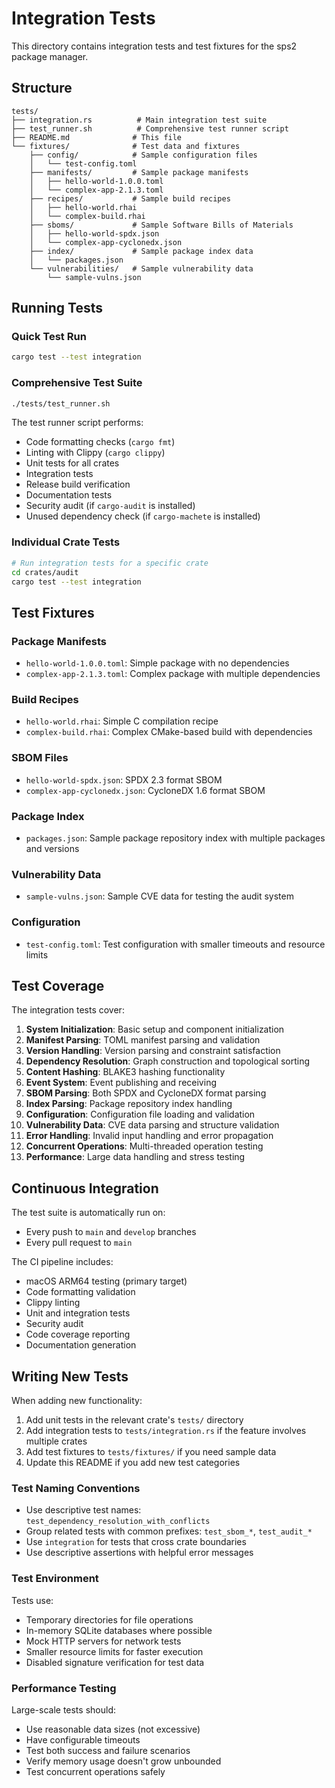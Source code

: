 # Integration Tests

This directory contains integration tests and test fixtures for the sps2 package manager.

## Structure

```
tests/
├── integration.rs          # Main integration test suite
├── test_runner.sh          # Comprehensive test runner script
├── README.md              # This file
└── fixtures/              # Test data and fixtures
    ├── config/            # Sample configuration files
    │   └── test-config.toml
    ├── manifests/         # Sample package manifests
    │   ├── hello-world-1.0.0.toml
    │   └── complex-app-2.1.3.toml
    ├── recipes/           # Sample build recipes
    │   ├── hello-world.rhai
    │   └── complex-build.rhai
    ├── sboms/             # Sample Software Bills of Materials
    │   ├── hello-world-spdx.json
    │   └── complex-app-cyclonedx.json
    ├── index/             # Sample package index data
    │   └── packages.json
    └── vulnerabilities/   # Sample vulnerability data
        └── sample-vulns.json
```

## Running Tests

### Quick Test Run
```bash
cargo test --test integration
```

### Comprehensive Test Suite
```bash
./tests/test_runner.sh
```

The test runner script performs:
- Code formatting checks (`cargo fmt`)
- Linting with Clippy (`cargo clippy`)
- Unit tests for all crates
- Integration tests
- Release build verification
- Documentation tests
- Security audit (if `cargo-audit` is installed)
- Unused dependency check (if `cargo-machete` is installed)

### Individual Crate Tests
```bash
# Run integration tests for a specific crate
cd crates/audit
cargo test --test integration
```

## Test Fixtures

### Package Manifests
- `hello-world-1.0.0.toml`: Simple package with no dependencies
- `complex-app-2.1.3.toml`: Complex package with multiple dependencies

### Build Recipes
- `hello-world.rhai`: Simple C compilation recipe
- `complex-build.rhai`: Complex CMake-based build with dependencies

### SBOM Files
- `hello-world-spdx.json`: SPDX 2.3 format SBOM
- `complex-app-cyclonedx.json`: CycloneDX 1.6 format SBOM

### Package Index
- `packages.json`: Sample package repository index with multiple packages and versions

### Vulnerability Data
- `sample-vulns.json`: Sample CVE data for testing the audit system

### Configuration
- `test-config.toml`: Test configuration with smaller timeouts and resource limits

## Test Coverage

The integration tests cover:

1. **System Initialization**: Basic setup and component initialization
2. **Manifest Parsing**: TOML manifest parsing and validation
3. **Version Handling**: Version parsing and constraint satisfaction
4. **Dependency Resolution**: Graph construction and topological sorting
5. **Content Hashing**: BLAKE3 hashing functionality
6. **Event System**: Event publishing and receiving
7. **SBOM Parsing**: Both SPDX and CycloneDX format parsing
8. **Index Parsing**: Package repository index handling
9. **Configuration**: Configuration file loading and validation
10. **Vulnerability Data**: CVE data parsing and structure validation
11. **Error Handling**: Invalid input handling and error propagation
12. **Concurrent Operations**: Multi-threaded operation testing
13. **Performance**: Large data handling and stress testing

## Continuous Integration

The test suite is automatically run on:
- Every push to `main` and `develop` branches
- Every pull request to `main`

The CI pipeline includes:
- macOS ARM64 testing (primary target)
- Code formatting validation
- Clippy linting
- Unit and integration tests
- Security audit
- Code coverage reporting
- Documentation generation

## Writing New Tests

When adding new functionality:

1. Add unit tests in the relevant crate's `tests/` directory
2. Add integration tests to `tests/integration.rs` if the feature involves multiple crates
3. Add test fixtures to `tests/fixtures/` if you need sample data
4. Update this README if you add new test categories

### Test Naming Conventions

- Use descriptive test names: `test_dependency_resolution_with_conflicts`
- Group related tests with common prefixes: `test_sbom_*`, `test_audit_*`
- Use `integration` for tests that cross crate boundaries
- Use descriptive assertions with helpful error messages

### Test Environment

Tests use:
- Temporary directories for file operations
- In-memory SQLite databases where possible
- Mock HTTP servers for network tests
- Smaller resource limits for faster execution
- Disabled signature verification for test data

### Performance Testing

Large-scale tests should:
- Use reasonable data sizes (not excessive)
- Have configurable timeouts
- Test both success and failure scenarios
- Verify memory usage doesn't grow unbounded
- Test concurrent operations safely
